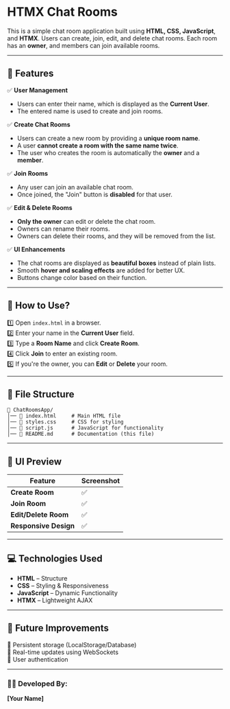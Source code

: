 # HTMX Chat Rooms

This is a simple chat room application built using **HTML, CSS, JavaScript**, and **HTMX**. Users can create, join, edit, and delete chat rooms. Each room has an **owner**, and members can join available rooms.

---

## 📌 Features

✅ **User Management**  
- Users can enter their name, which is displayed as the **Current User**.  
- The entered name is used to create and join rooms.  

✅ **Create Chat Rooms**  
- Users can create a new room by providing a **unique room name**.  
- A user **cannot create a room with the same name twice**.  
- The user who creates the room is automatically the **owner** and a **member**.  

✅ **Join Rooms**  
- Any user can join an available chat room.  
- Once joined, the "Join" button is **disabled** for that user.  

✅ **Edit & Delete Rooms**  
- **Only the owner** can edit or delete the chat room.  
- Owners can rename their rooms.  
- Owners can delete their rooms, and they will be removed from the list.  

✅ **UI Enhancements**  
- The chat rooms are displayed as **beautiful boxes** instead of plain lists.  
- Smooth **hover and scaling effects** are added for better UX.  
- Buttons change color based on their function.  

---

## 🚀 How to Use?

1️⃣ Open `index.html` in a browser.  
2️⃣ Enter your name in the **Current User** field.  
3️⃣ Type a **Room Name** and click **Create Room**.  
4️⃣ Click **Join** to enter an existing room.  
5️⃣ If you're the owner, you can **Edit** or **Delete** your room.  

---

## 📂 File Structure
```
📁 ChatRoomsApp/
│── 📄 index.html     # Main HTML file
│── 📄 styles.css     # CSS for styling
│── 📄 script.js      # JavaScript for functionality
│── 📄 README.md      # Documentation (this file)
```

---

## 🎨 UI Preview
| Feature       | Screenshot |
|--------------|------------|
| **Create Room** | ✅ |
| **Join Room** | ✅ |
| **Edit/Delete Room** | ✅ |
| **Responsive Design** | ✅ |

---

## 💻 Technologies Used
- **HTML** – Structure  
- **CSS** – Styling & Responsiveness  
- **JavaScript** – Dynamic Functionality  
- **HTMX** – Lightweight AJAX  

---

## 📌 Future Improvements
🔹 Persistent storage (LocalStorage/Database)  
🔹 Real-time updates using WebSockets  
🔹 User authentication  

---

### 👨‍💻 Developed By:  
**[Your Name]**  
